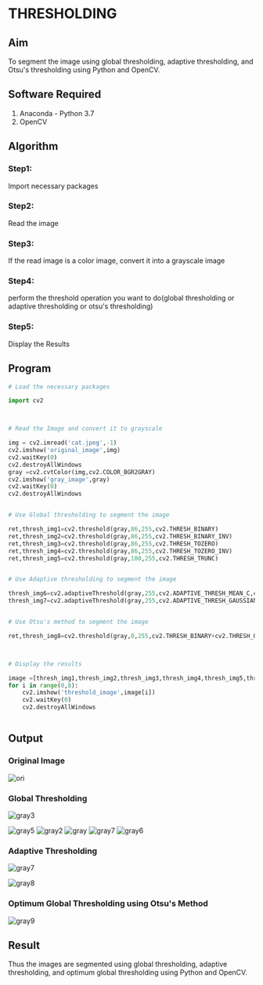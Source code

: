 # THRESHOLDING
## Aim
To segment the image using global thresholding, adaptive thresholding, and Otsu's thresholding using Python and OpenCV.

## Software Required
1. Anaconda - Python 3.7
2. OpenCV

## Algorithm

### Step1:
Import necessary packages

### Step2:
Read the image

### Step3:
If the read image is a color image, convert it into a grayscale image

### Step4:
perform the threshold operation you want to do(global thresholding or adaptive thresholding or otsu's 
thresholding)

### Step5:
Display the Results


## Program

```python
# Load the necessary packages

import cv2



# Read the Image and convert it to grayscale

img = cv2.imread('cat.jpeg',-1)
cv2.imshow('original_image',img)
cv2.waitKey(0)
cv2.destroyAllWindows
gray =cv2.cvtColor(img,cv2.COLOR_BGR2GRAY)
cv2.imshow('gray_image',gray)
cv2.waitKey(0)
cv2.destroyAllWindows


# Use Global thresholding to segment the image

ret,thresh_img1=cv2.threshold(gray,86,255,cv2.THRESH_BINARY)
ret,thresh_img2=cv2.threshold(gray,86,255,cv2.THRESH_BINARY_INV)
ret,thresh_img3=cv2.threshold(gray,86,255,cv2.THRESH_TOZERO)
ret,thresh_img4=cv2.threshold(gray,86,255,cv2.THRESH_TOZERO_INV)
ret,thresh_img5=cv2.threshold(gray,100,255,cv2.THRESH_TRUNC)


# Use Adaptive thresholding to segment the image

thresh_img6=cv2.adaptiveThreshold(gray,255,cv2.ADAPTIVE_THRESH_MEAN_C,cv2.THRESH_BINARY,11,2)
thresh_img7=cv2.adaptiveThreshold(gray,255,cv2.ADAPTIVE_THRESH_GAUSSIAN_C,cv2.THRESH_BINARY,11,2)


# Use Otsu's method to segment the image 

ret,thresh_img8=cv2.threshold(gray,0,255,cv2.THRESH_BINARY+cv2.THRESH_OTSU)



# Display the results

image =[thresh_img1,thresh_img2,thresh_img3,thresh_img4,thresh_img5,thresh_img6,thresh_img7,thresh_img8]
for i in range(0,8):
    cv2.imshow('threshold_image',image[i])
    cv2.waitKey(0)
    cv2.destroyAllWindows



```
## Output

### Original Image
![ori](https://github.com/Prethiveerajan/THRESHOLDING/assets/94233064/822b40d9-68c5-44c3-bdb6-353d483484d5)


### Global Thresholding

![gray3](https://github.com/Prethiveerajan/THRESHOLDING/assets/94233064/7ad61b23-7f3c-4db2-8ffc-6132fa02e521)

![gray5](https://github.com/Prethiveerajan/THRESHOLDING/assets/94233064/1d55087a-9099-4702-bf1c-43ea6a58fd10)
![gray2](https://github.com/Prethiveerajan/THRESHOLDING/assets/94233064/3fe49576-ac88-4ce7-9fca-e2d2cc7de98f)
![gray](https://github.com/Prethiveerajan/THRESHOLDING/assets/94233064/eda1df4d-6638-4ad4-b5a9-16eaec0b1bfc)
![gray7](https://github.com/Prethiveerajan/THRESHOLDING/assets/94233064/38399c98-02f7-42d2-ad03-664488592ee4)
![gray6](https://github.com/Prethiveerajan/THRESHOLDING/assets/94233064/717765d9-09c6-43f5-aa9b-3fc646be4889)


### Adaptive Thresholding

![gray7](https://github.com/Prethiveerajan/THRESHOLDING/assets/94233064/7515da24-9bba-4727-af75-d910a3dd3ae2)

![gray8](https://github.com/Prethiveerajan/THRESHOLDING/assets/94233064/239f6e70-2a38-453d-9ef8-63f5b000860d)




### Optimum Global Thresholding using Otsu's Method
![gray9](https://github.com/Prethiveerajan/THRESHOLDING/assets/94233064/7a80ace7-6740-4e5f-84e2-851ec0e722c4)




## Result
Thus the images are segmented using global thresholding, adaptive thresholding, and optimum global thresholding using Python and OpenCV.

